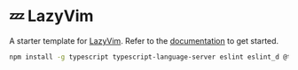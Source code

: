 # 💤 LazyVim

A starter template for [LazyVim](https://github.com/LazyVim/LazyVim).
Refer to the [documentation](https://lazyvim.github.io/installation) to get started.

```sh
npm install -g typescript typescript-language-server eslint eslint_d @tailwindcss/language-server
```
